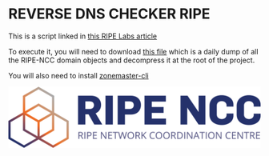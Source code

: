 # REVERSE DNS CHECKER RIPE

This is a script linked in [this RIPE Labs article](https://labs.ripe.net)

To execute it, you will need to download [this file](https://ftp.ripe.net/ripe/dbase/split/ripe.db.domain.gz) which is a
daily dump of all the RIPE-NCC domain objects and decompress it at the root of the project.

You will also need to install [zonemaster-cli](https://github.com/zonemaster/zonemaster/blob/master/docs/public/installation/zonemaster-cli.md)


![](static/RIPE_NCC_Logo2015.png)
